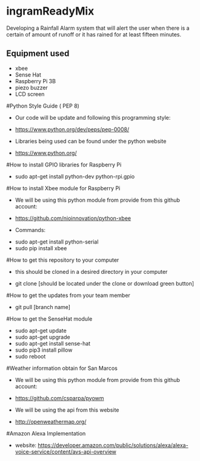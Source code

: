 # ingramReadyMix


Developing a Rainfall Alarm system that will alert the user when there is a certain of amount of runoff or it has rained for at least fifteen minutes. 

Equipment used
-----------------
* xbee 
* Sense Hat
* Raspberry Pi 3B
* piezo buzzer
* LCD screen

#Python Style Guide ( PEP 8)
* Our code will be update and following this programming style:
- https://www.python.org/dev/peps/pep-0008/
* Libraries being used can be found under the python website
- https://www.python.org/


#How to install GPIO libraries for Raspberry Pi 
* sudo apt-get install python-dev python-rpi.gpio

#How to install Xbee module for Raspberry Pi
* We will be using this python module from provide from this github account:
- https://github.com/nioinnovation/python-xbee
* Commands:
- sudo apt-get install python-serial
- sudo pip install xbee

#How to get this repository to your computer 
- this should be cloned in a desired directory in your computer 
* git clone [should be located under the clone or download green button]

#How to get the updates from your team member 
* git pull [branch name]

#How to get the SenseHat module
* sudo apt-get update 
* sudo apt-get upgrade
* sudo apt-get install sense-hat
* sudo pip3 install pillow
* sudo reboot 

#Weather information obtain for San Marcos 
* We will be using this python module from provide from this github account:
- https://github.com/csparpa/pyowm
* We will be using the api from this website 
- http://openweathermap.org/

#Amazon Alexa Implementation 
* website: https://developer.amazon.com/public/solutions/alexa/alexa-voice-service/content/avs-api-overview
